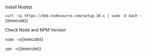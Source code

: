 
Install Nodejs

`curl -sL https://deb.nodesource.com/setup_10.x | sudo -E bash -`{{execute}}

Check Node and NPM Version

`node -v`{{execute}}

`npm -v`{{execute}}
